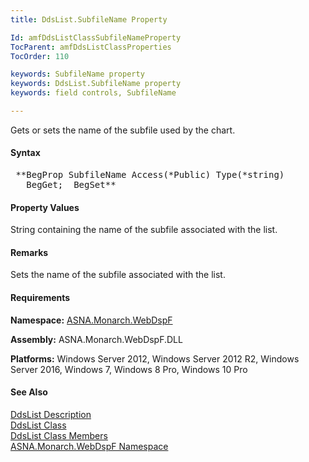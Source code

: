 ```yaml
---
title: DdsList.SubfileName Property

Id: amfDdsListClassSubfileNameProperty
TocParent: amfDdsListClassProperties
TocOrder: 110

keywords: SubfileName property
keywords: DdsList.SubfileName property
keywords: field controls, SubfileName

---
```


Gets or sets the name of the subfile used by the chart.

#### Syntax
<pre class="prettyprint"> **BegProp SubfileName Access(*Public) Type(*string)
   BegGet;  BegSet** </pre>

#### Property Values
String containing the name of the subfile associated with the list.

#### Remarks
Sets the name of the subfile associated with the list. 

#### Requirements
**Namespace:** [ASNA.Monarch.WebDspF](amfWebDspFNamespace.html)

**Assembly:** ASNA.Monarch.WebDspF.DLL

**Platforms:** Windows Server 2012, Windows Server 2012 R2, Windows Server 2016, Windows 7, Windows 8 Pro, Windows 10 Pro

#### See Also
[DdsList Description](amfUnderstandingLists.html)<br /> [ DdsList Class](amfDdsListClass.html) <br /> [ DdsList Class Members](amfDdsListClassMembers.html) <br /> [ ASNA.Monarch.WebDspF Namespace](amfWebDspFNamespace.html) 
